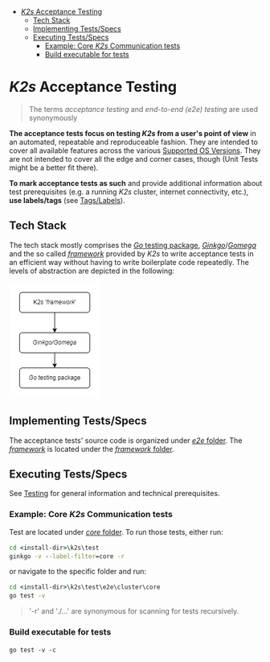 <!--
SPDX-FileCopyrightText: © 2023 Siemens Healthcare GmbH

SPDX-License-Identifier: MIT
-->

- [*K2s* Acceptance Testing](#k2s-acceptance-testing)
  - [Tech Stack](#tech-stack)
  - [Implementing Tests/Specs](#implementing-testsspecs)
  - [Executing Tests/Specs](#executing-testsspecs)
    - [Example: Core *K2s* Communication tests](#example-core-k2s-communication-tests)
    - [Build executable for tests](#build-executable-for-tests)

# *K2s* Acceptance Testing
> The terms *acceptance testing* and *end-to-end (e2e) testing* are used synonymously

**The acceptance tests focus on testing *K2s* from a user's point of view** in an automated, repeatable and reproduceable fashion. They are intended to cover all available features across the various [Supported OS Versions](../../README.md#supported-os-versions). They are not intended to cover all the edge and corner cases, though (Unit Tests might be a better fit there).

**To mark acceptance tests as such** and provide additional information about test prerequisites (e.g. a running *K2s* cluster, internet connectivity, etc.), **use labels/tags** (see [Tags/Labels](../../doc/contributing/CONTRIBUTING.md#tagslabels)).

## Tech Stack
The tech stack mostly comprises the [*Go* testing package](https://pkg.go.dev/testing), [*Ginkgo*](https://onsi.github.io/ginkgo/#top)/[*Gomega*](https://onsi.github.io/gomega/#top) and the so called *[framework](./framework/README.md)* provided by *K2s* to write acceptance tests in an efficient way without having to write boilerplate code repeatedly. The levels of abstraction are depicted in the following:

![Testing Framework Tech Stack](../../doc/assets/TestFrameworkTechStack.png)

## Implementing Tests/Specs
The acceptance tests' source code is organized under [*e2e* folder](./e2e/). The *[framework](./framework/README.md)* is located under the [*framework* folder](./framework/).

## Executing Tests/Specs
See [Testing](../../doc/contributing/CONTRIBUTING.md#testing) for general information and technical prerequisites.

### Example: Core *K2s* Communication tests
Test are located under [*core* folder](./e2e/cluster/core/). To run those tests, either run:

```cmd
cd <install-dir>\k2s\test
ginkgo -v --label-filter=core -r
```

or navigate to the specific folder and run:

```cmd
cd <install-dir>\k2s\test\e2e\cluster\core
go test -v
```
> '-r' and './...' are synonymous for scanning for tests recursively.

### Build executable for tests
`go test -v -c`
